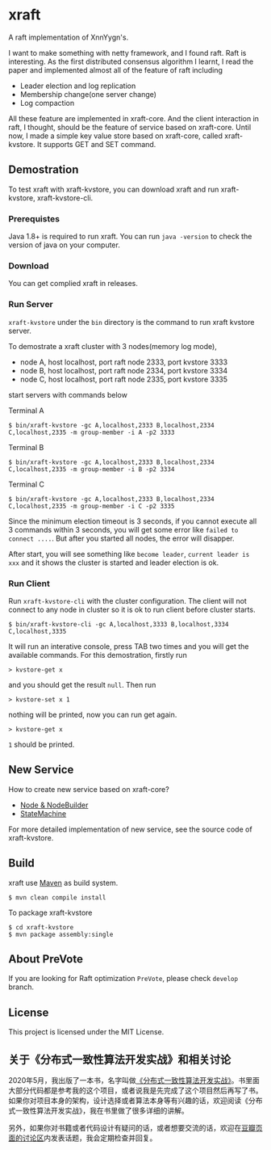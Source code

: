 # xraft

A raft implementation of XnnYygn's.

I want to make something with netty framework, and I found raft. Raft is interesting. As the first distributed consensus algorithm I learnt, I read the paper and implemented almost all of the feature of raft including

* Leader election and log replication
* Membership change(one server change)
* Log compaction

All these feature are implemented in xraft-core. And the client interaction in raft, I thought, should be the feature of service based on xraft-core. Until now, I made a simple key value store based on xraft-core, called xraft-kvstore. It supports GET and SET command.

## Demostration

To test xraft with xraft-kvstore, you can download xraft and run xraft-kvstore, xraft-kvstore-cli.

### Prerequistes

Java 1.8+ is required to run xraft. You can run `java -version` to check the version of java on your computer.

### Download

You can get complied xraft in releases.

### Run Server

`xraft-kvstore` under the `bin` directory is the command to run xraft kvstore server.

To demostrate a xraft cluster with 3 nodes(memory log mode), 

* node A, host localhost, port raft node 2333, port kvstore 3333
* node B, host localhost, port raft node 2334, port kvstore 3334
* node C, host localhost, port raft node 2335, port kvstore 3335

start servers with commands below

Terminal A

```
$ bin/xraft-kvstore -gc A,localhost,2333 B,localhost,2334 C,localhost,2335 -m group-member -i A -p2 3333
```

Terminal B

```
$ bin/xraft-kvstore -gc A,localhost,2333 B,localhost,2334 C,localhost,2335 -m group-member -i B -p2 3334
```

Terminal C

```
$ bin/xraft-kvstore -gc A,localhost,2333 B,localhost,2334 C,localhost,2335 -m group-member -i C -p2 3335
```

Since the minimum election timeout is 3 seconds, if you cannot execute all 3 commands within 3 seconds, you will get some error like `failed to connect ....`. But after you started all nodes, the error will disapper.

After start, you will see something like `become leader`, `current leader is xxx` and it shows the cluster is started and leader election is ok.

### Run Client

Run `xraft-kvstore-cli` with the cluster configuration. The client will not connect to any node in cluster so it is ok to run client before cluster starts.

```
$ bin/xraft-kvstore-cli -gc A,localhost,3333 B,localhost,3334 C,localhost,3335
```

It will run an interative console, press TAB two times and you will get the available commands. For this demostration, firstly run 

```
> kvstore-get x
```

and you should get the result `null`. Then run

```
> kvstore-set x 1
```

nothing will be printed, now you can run get again.

```
> kvstore-get x
```

`1` should be printed.

## New Service

How to create new service based on xraft-core?

* [Node & NodeBuilder](https://github.com/xnnyygn/xraft/wiki/Node-&-NodeBuilder)
* [StateMachine](https://github.com/xnnyygn/xraft/wiki/StateMachine)

For more detailed implementation of new service, see the source code of xraft-kvstore.

## Build

xraft use [Maven](https://maven.apache.org/) as build system.

```
$ mvn clean compile install
```

To package xraft-kvstore

```
$ cd xraft-kvstore
$ mvn package assembly:single
```

## About PreVote

If you are looking for Raft optimization `PreVote`, please check `develop` branch.

## License

This project is licensed under the MIT License.

## 关于《分布式一致性算法开发实战》和相关讨论

2020年5月，我出版了一本书，名字叫做[《分布式一致性算法开发实战》](https://book.douban.com/subject/35051108/)。书里面大部分代码都是参考我的这个项目，或者说我是先完成了这个项目然后再写了书。如果你对项目本身的架构，设计选择或者算法本身等有兴趣的话，欢迎阅读《分布式一致性算法开发实战》，我在书里做了很多详细的讲解。

另外，如果你对书籍或者代码设计有疑问的话，或者想要交流的话，欢迎在[豆瓣页面的讨论区](https://book.douban.com/subject/35051108/)内发表话题，我会定期检查并回复。
